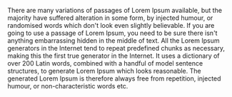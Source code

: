 There are many variations of passages of Lorem Ipsum available, but the majority have suffered alteration 
in some form, by injected humour, or randomised words which don't look even slightly believable. 
If you are going to use a passage of Lorem Ipsum, you need to be sure there isn't anything embarrassing hidden
in the middle of text. All the Lorem Ipsum generators in the Internet tend to repeat predefined 
chunks as necessary, making this the first true generator in the Internet. It uses a dictionary of 
over 200 Latin words, combined with a handful of model sentence structures, to generate 
Lorem Ipsum which looks reasonable. The generated Lorem Ipsum is therefore always free from repetition,
injected humour, or non-characteristic words etc.